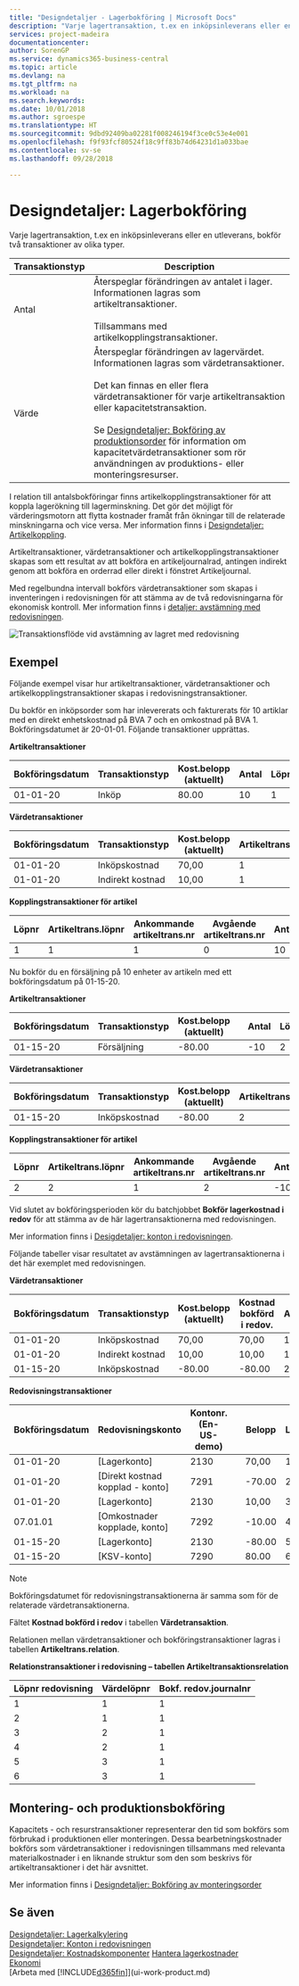 ```yaml
---
title: "Designdetaljer - Lagerbokföring | Microsoft Docs"
description: "Varje lagertransaktion, t.ex en inköpsinleverans eller en utleverans, bokför två transaktioner av olika typer."
services: project-madeira
documentationcenter: 
author: SorenGP
ms.service: dynamics365-business-central
ms.topic: article
ms.devlang: na
ms.tgt_pltfrm: na
ms.workload: na
ms.search.keywords: 
ms.date: 10/01/2018
ms.author: sgroespe
ms.translationtype: HT
ms.sourcegitcommit: 9dbd92409ba02281f008246194f3ce0c53e4e001
ms.openlocfilehash: f9f93fcf80524f18c9ff83b74d64231d1a033bae
ms.contentlocale: sv-se
ms.lasthandoff: 09/28/2018

---
```

# <a name="design-details-inventory-posting"></a>Designdetaljer: Lagerbokföring
Varje lagertransaktion, t.ex en inköpsinleverans eller en utleverans, bokför två transaktioner av olika typer.  

|Transaktionstyp|Description|  
|----------------|---------------------------------------|  
|Antal|Återspeglar förändringen av antalet i lager. Informationen lagras som artikeltransaktioner.<br /><br /> Tillsammans med artikelkopplingstransaktioner.|  
|Värde|Återspeglar förändringen av lagervärdet. Informationen lagras som värdetransaktioner.<br /><br /> Det kan finnas en eller flera värdetransaktioner för varje artikeltransaktion eller kapacitetstransaktion.<br /><br /> Se [Designdetaljer: Bokföring av produktionsorder](design-details-production-order-posting.md) för information om kapacitetvärdetransaktioner som rör användningen av produktions- eller monteringsresurser.|  

 I relation till antalsbokföringar finns artikelkopplingstransaktioner för att koppla lagerökning till lagerminskning. Det gör det möjligt för värderingsmotorn att flytta kostnader framåt från ökningar till de relaterade minskningarna och vice versa. Mer information finns i [Designdetaljer: Artikelkoppling](design-details-item-application.md).  

 Artikeltransaktioner, värdetransaktioner och artikelkopplingstransaktioner skapas som ett resultat av att bokföra en artikeljournalrad, antingen indirekt genom att bokföra en orderrad eller direkt i fönstret Artikeljournal.  

 Med regelbundna intervall bokförs värdetransaktioner som skapas i inventeringen i redovisningen för att stämma av de två redovisningarna för ekonomisk kontroll. Mer information finns i [detaljer: avstämning med redovisningen](design-details-reconciliation-with-the-general-ledger.md).  

 ![Transaktionsflöde vid avstämning av lagret med redovisning](media/design_details_inventory_costing_1_entry_flow.png "Transaktionsflöde vid avstämning av lagret med redovisning")  

## <a name="example"></a>Exempel  
 Följande exempel visar hur artikeltransaktioner, värdetransaktioner och artikelkopplingstransaktioner skapas i redovisningstransaktioner.  

 Du bokför en inköpsorder som har inlevererats och fakturerats för 10 artiklar med en direkt enhetskostnad på BVA 7 och en omkostnad på BVA 1. Bokföringsdatumet är 20-01-01. Följande transaktioner upprättas.  

 **Artikeltransaktioner**  

|Bokföringsdatum|Transaktionstyp|Kost.belopp (aktuellt)|Antal|Löpnr|  
|------------------|----------------|----------------------------|--------------|---------------|  
|01-01-20|Inköp|80.00|10|1|  

 **Värdetransaktioner**  

|Bokföringsdatum|Transaktionstyp|Kost.belopp (aktuellt)|Artikeltrans.löpnr|Löpnr|  
|------------------|----------------|----------------------------|---------------------------|---------------|  
|01-01-20|Inköpskostnad|70,00|1|1|  
|01-01-20|Indirekt kostnad|10,00|1|2|  

 **Kopplingstransaktioner för artikel**  

|Löpnr|Artikeltrans.löpnr|Ankommande artikeltrans.nr|Avgående artikeltrans.nr|Antal|  
|---------------|---------------------------|----------------------------|-----------------------------|--------------|  
|1|1|1|0|10|  

 Nu bokför du en försäljning på 10 enheter av artikeln med ett bokföringsdatum på 01-15-20.  

 **Artikeltransaktioner**  

|Bokföringsdatum|Transaktionstyp|Kost.belopp (aktuellt)||Antal|Löpnr|  
|------------------|----------------|----------------------------|-|--------------|---------------|  
|01-15-20|Försäljning|-80.00||-10|2|  

 **Värdetransaktioner**  

|Bokföringsdatum|Transaktionstyp|Kost.belopp (aktuellt)|Artikeltrans.löpnr|Löpnr|  
|------------------|----------------|----------------------------|---------------------------|---------------|  
|01-15-20|Inköpskostnad|-80.00|2|3|  

 **Kopplingstransaktioner för artikel**  

|Löpnr|Artikeltrans.löpnr|Ankommande artikeltrans.nr|Avgående artikeltrans.nr|Antal|  
|---------------|---------------------------|----------------------------|-----------------------------|--------------|  
|2|2|1|2|-10|  

 Vid slutet av bokföringsperioden kör du batchjobbet **Bokför lagerkostnad i redov** för att stämma av de här lagertransaktionerna med redovisningen.  

 Mer information finns i [Desigdetaljer: konton i redovisningen](design-details-accounts-in-the-general-ledger.md).  

 Följande tabeller visar resultatet av avstämningen av lagertransaktionerna i det här exemplet med redovisningen.  

 **Värdetransaktioner**  

|Bokföringsdatum|Transaktionstyp|Kost.belopp (aktuellt)|Kostnad bokförd i redov.|Artikeltrans.löpnr|Löpnr|  
|------------------|----------------|----------------------------|-------------------------|---------------------------|---------------|  
|01-01-20|Inköpskostnad|70,00|70,00|1|1|  
|01-01-20|Indirekt kostnad|10,00|10,00|1|2|  
|01-15-20|Inköpskostnad|-80.00|-80.00|2|3|  

 **Redovisningstransaktioner**  

|Bokföringsdatum|Redovisningskonto|Kontonr. (En-US-demo)||Belopp|Löpnr|  
|------------------|------------------|---------------------------------|-|------------|---------------|  
|01-01-20|[Lagerkonto]|2130||70,00|1|  
|01-01-20|[Direkt kostnad kopplad - konto]|7291||-70.00|2|  
|01-01-20|[Lagerkonto]|2130||10,00|3|  
|07.01.01|[Omkostnader kopplade, konto]|7292||-10.00|4|  
|01-15-20|[Lagerkonto]|2130||-80.00|5|  
|01-15-20|[KSV-konto]|7290||80.00|6|  

> [!NOTE]  
>  Bokföringsdatumet för redovisningstransaktionerna är samma som för de relaterade värdetransaktionerna.  
>   
>  Fältet **Kostnad bokförd i redov** i tabellen **Värdetransaktion**.  

 Relationen mellan värdetransaktioner och bokföringstransaktioner lagras i tabellen **Artikeltrans.relation**.  

 **Relationstransaktioner i redovisning – tabellen Artikeltransaktionsrelation**  

|Löpnr redovisning|Värdelöpnr|Bokf. redov.journalnr|  
|--------------------|---------------------|-----------------------|  
|1|1|1|  
|2|1|1|  
|3|2|1|  
|4|2|1|  
|5|3|1|  
|6|3|1|  

## <a name="assembly-and-production-posting"></a>Montering- och produktionsbokföring  
Kapacitets - och resurstransaktioner representerar den tid som bokförs som förbrukad i produktionen eller monteringen. Dessa bearbetningskostnader bokförs som värdetransaktioner i redovisningen tillsammans med relevanta materialkostnader i en liknande struktur som den som beskrivs för artikeltransaktioner i det här avsnittet.  

Mer information finns i [Designdetaljer: Bokföring av monteringsorder](design-details-assembly-order-posting.md)  

## <a name="see-also"></a>Se även  
 [Designdetaljer: Lagerkalkylering](design-details-inventory-costing.md)   
 [Designdetaljer: Konton i redovisningen](design-details-accounts-in-the-general-ledger.md)   
 [Designdetaljer: Kostnadskomponenter](design-details-cost-components.md) [Hantera lagerkostnader](finance-manage-inventory-costs.md)  
 [Ekonomi](finance.md)  
 [Arbeta med [!INCLUDE[d365fin](includes/d365fin_md.md)]](ui-work-product.md)

